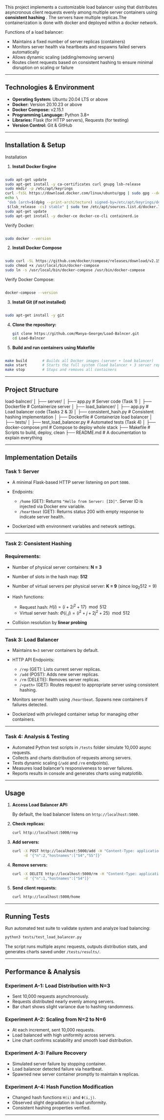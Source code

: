                                               

This project implements a customizable load balancer using  that  distributes asyncronous client requests evenly among multiple server containers using **consistent hashing** .
The  servers have  multiple replicas.The containerization is done with docker and deployed within a docker network.


Functions of a load balancer:

* Maintains a fixed number of server replicas (containers)
* Monitors server health via heartbeats and respawns failed servers automatically
* Allows dynamic scaling (adding/removing servers)
* Routes client requests based on consistent hashing to ensure minimal disruption on scaling or failure



---

## Technologies & Environment

* **Operating System:** Ubuntu 20.04 LTS or above
* **Docker:** Version 20.10.23 or above
* **Docker Compose:** v2.15.1
* **Programming Language:** Python 3.8+
* **Libraries:** Flask (for HTTP servers), Requests (for testing)
* **Version Control:** Git & GitHub

---

## Installation & Setup
Installation
1. **Install Docker Engine**
 ```bash

sudo apt-get update
sudo apt-get install -y ca-certificates curl gnupg lsb-release
sudo mkdir -p /etc/apt/keyrings
curl -fsSL https://download.docker.com/linux/ubuntu/gpg | sudo gpg --dearmor -o /etc/apt/keyrings/docker.gpg
echo \
  "deb [arch=$(dpkg --print-architecture) signed-by=/etc/apt/keyrings/docker.gpg] https://download.docker.com/linux/ubuntu \
  $(lsb_release -cs) stable" | sudo tee /etc/apt/sources.list.d/docker.list > /dev/null
sudo apt-get update
sudo apt-get install -y docker-ce docker-ce-cli containerd.io
 ```
Verify Docker:
 ```bash

sudo docker --version
 ```

2. **Install Docker Compose**
 ```bash

sudo curl -SL https://github.com/docker/compose/releases/download/v2.15.1/docker-compose-linux-x86_64 -o /usr/local/bin/docker-compose
sudo chmod +x /usr/local/bin/docker-compose
sudo ln -s /usr/local/bin/docker-compose /usr/bin/docker-compose
 ```
Verify Docker Compose:
 ```bash

docker-compose --version
 ```

3. **Install Git (if not installed)**
 ```bash

sudo apt-get install -y git
 ```

4. **Clone the repository:**

   ```bash
   git clone https://github.com/Manya-George/Load-Balncer.git
   cd Load-Balncer
   ```

5. **Build and run containers using Makefile**
 ```bash

make build       # Builds all Docker images (server + load balancer)
make start       # Starts the full system (load balancer + 3 server replicas)
make stop        # Stops and removes all containers
 
 ```
---

## Project Structure


load-balncer/
│
├── server/
│   ├── app.py             # Server code (Task 1)
│   ├── Dockerfile         # Containerize server
│
├── load_balancer/
│   ├── app.py             # Load balancer code (Tasks 2 & 3)
│   ├── consistent_hash.py # Consistent hashing implementation
│   ├── Dockerfile         # Containerize load balancer
│
├── tests/
│   ├── test_load_balancer.py  # Automated tests (Task 4)
│
├── docker-compose.yml     # Compose to deploy whole stack
├── Makefile               # Scripts to build, deploy, clean
├── README.md              # A documentation to explain everything 



---

## Implementation Details

### Task 1: Server

* A minimal Flask-based HTTP server listening on port `5000`.
* Endpoints:

  * `/home` (GET): Returns `"Hello from Server: [ID]"`. Server ID is injected via Docker env variable.
  * `/heartbeat` (GET): Returns status 200 with empty response to indicate server health.
* Dockerized with environment variables and network settings.

---

### Task 2: Consistent Hashing




### Requirements:

* Number of physical server containers: **N = 3**
* Number of slots in the hash map: **512**
* Number of virtual servers per physical server: **K = 9** (since $\log_2 512 = 9$)
* Hash functions:

  * Request hash: $H(i) = (i + 2i^2 + 17) \mod 512$
  * Virtual server hash: $\Phi(i, j) = (i^2 + j + 2j^2 + 25) \mod 512$
* Collision resolution by **linear probing**


---

### Task 3: Load Balancer

* Maintains `N=3` server containers by default.
* HTTP API Endpoints:

  * `/rep` (GET): Lists current server replicas.
  * `/add` (POST): Adds new server replicas.
  * `/rm` (DELETE): Removes server replicas.
  * `/<path>` (GET): Routes request to appropriate server using consistent hashing.
* Monitors server health using `/heartbeat`. Spawns new containers if failures detected.
* Dockerized with privileged container setup for managing other containers.

---

### Task 4: Analysis & Testing

* Automated Python test scripts in `/tests` folder simulate 10,000 async requests.
* Collects and charts distribution of requests among servers.
* Tests dynamic scaling (`/add` and `/rm` endpoints).
* Measures load balancer’s responsiveness to server failures.
* Reports results in console and generates charts using matplotlib.

---

## Usage

1. **Access Load Balancer API:**

   By default, the load balancer listens on `http://localhost:5000`.

2. **Check replicas:**

   ```bash
   curl http://localhost:5000/rep
   ```

3. **Add servers:**

   ```bash
   curl -X POST http://localhost:5000/add -H "Content-Type: application/json" \
        -d '{"n":2,"hostnames":["S4","S5"]}'
   ```

4. **Remove servers:**

   ```bash
   curl -X DELETE http://localhost:5000/rm -H "Content-Type: application/json" \
        -d '{"n":1,"hostnames":["S4"]}'
   ```

5. **Send client requests:**

   ```bash
   curl http://localhost:5000/home
   ```

---

## Running Tests

Run automated test suite to validate system and analyze load balancing:

```bash
python3 tests/test_load_balancer.py
```

The script runs multiple async requests, outputs distribution stats, and generates charts saved under `/tests/results/`.

---

## Performance & Analysis

### Experiment A-1: Load Distribution with N=3

* Sent 10,000 requests asynchronously.
* Requests distributed nearly evenly among servers.
* Bar chart shows slight variance due to hashing randomness.

### Experiment A-2: Scaling from N=2 to N=6

* At each increment, sent 10,000 requests.
* Load balanced with high uniformity across servers.
* Line chart confirms scalability and smooth load distribution.

### Experiment A-3: Failure Recovery

* Simulated server failure by stopping container.
* Load balancer detected failure via heartbeat.
* Spawned new server container promptly to maintain `N` replicas.

### Experiment A-4: Hash Function Modification

* Changed hash functions `H(i)` and `Φ(i,j)`.
* Observed slight degradation in load uniformity.
* Consistent hashing properties verified.



---
